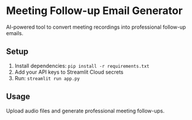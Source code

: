 # Meeting Follow-up Email Generator

AI-powered tool to convert meeting recordings into professional follow-up emails.

## Setup
1. Install dependencies: `pip install -r requirements.txt`
2. Add your API keys to Streamlit Cloud secrets
3. Run: `streamlit run app.py`

## Usage
Upload audio files and generate professional meeting follow-ups.